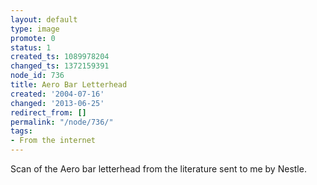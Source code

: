 ```yaml
---
layout: default
type: image
promote: 0
status: 1
created_ts: 1089978204
changed_ts: 1372159391
node_id: 736
title: Aero Bar Letterhead
created: '2004-07-16'
changed: '2013-06-25'
redirect_from: []
permalink: "/node/736/"
tags:
- From the internet
---
```

Scan of the Aero bar letterhead from the literature sent to me by Nestle.
